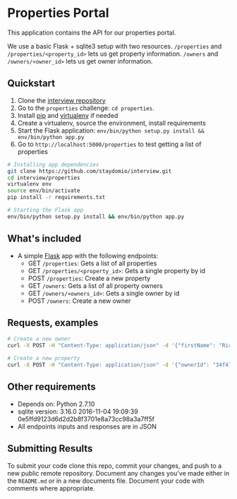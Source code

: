 # Properties Portal
This application contains the API for our properties portal.

We use a basic Flask + sqlite3 setup with two resources.
`/properties` and `/properties/<property_id>` lets us get property information.
`/owners` and `/owners/<owner_id>` lets us get owner information.


## Quickstart
1. Clone the [interview repository](https://github.com/staydomio/interview)
2. Go to the `properties` challenge: `cd properties`.
3. Install [pip](https://pip.pypa.io/en/stable/installing/) and [virtualenv](https://virtualenv.pypa.io/en/stable/installation/) if needed
4. Create a virtualenv, source the environment, install requirements
5. Start the Flask application: `env/bin/python setup.py install && env/bin/python app.py`
6. Go to `http://localhost:5000/properties` to test getting a list of properties

```bash
# Installing app dependencies
git clone https://github.com/staydomio/interview.git
cd interview/properties
virtualenv env
source env/bin/activate
pip install -r requirements.txt
```
```bash
# Starting the Flask app
env/bin/python setup.py install && env/bin/python app.py
```

## What's included
* A simple [Flask](http://flask.pocoo.org/) app with the following endpoints:
  * GET `/properties`: Gets a list of all properties
  * GET `/properties/<property_id>`: Gets a single property by id
  * POST `/properties`: Create a new property
  * GET `/owners`: Gets a list of all property owners
  * GET `/owners/<owners_id>`: Gets a single owner by id
  * POST `/owners`: Create a new owner
  

## Requests, examples
```bash
# Create a new owner
curl -X POST -H "Content-Type: application/json" -d '{"firstName": "Rick", "lastName": "Sanchez", "id": "34f47dba-1013-4f79-b6f9-3ba4ec44c48e"}' http://127.0.0.1:5000/owners/
```
```bash
# Create a new property
curl -X POST -H "Content-Type: application/json" -d '{"ownerId": "34f47dba-1013-4f79-b6f9-3ba4ec44c48e", "displayPictureUrl": "https://imgur.com/ViTP31Z", "address": "Red Keep St.", "type": "home", "bedrooms": 3, "bathrooms": 2.5, "state": "New York", "city": "New York City", "totalRevenue": 5100.00, "occupancyRate": 0.95, "id": "f73729f8-0fc6-4fc2-bfe6-f564f10ff907"}' http://127.0.0.1:5000/properties/
```
  

## Other requirements
* Depends on: Python 2.7.10
* sqlite version: 3.16.0 2016-11-04 19:09:39 0e5ffd9123d6d2d2b8f3701e8a73cc98a3a7ff5f
* All endpoints inputs and responses are in JSON


## Submitting Results
To submit your code clone this repo, commit your changes, and push to a new public remote repository.
Document any changes you've made either in the `README.md` or in a new documents file.
Document your code with comments where appropriate.
